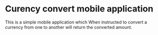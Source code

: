 # Curency convert mobile application
This is a simple mobile application which When instructed to convert a currency from one to another will return the converted amount.
